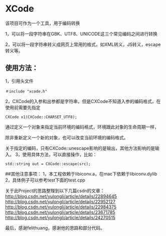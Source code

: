 # XCode

该项目可作为一个工具，用于编码转换

1，可以将一段字符串在GBK、UTF8、UNICODE这三个常见编码之间进行转换

2，可以将一段字符串转义成网页上常用的格式，如XML转义，JS转义，escape转义等。

## 使用方法：
1，引用头文件

	＃include "xcode.h"
2，CXCode的入参和出参都是字符串，但是CXCode不知道入参的编码格式，在使用前需要先指定

	CXCode x1(CXCode::CHARSET_UTF8);
   通过定义一个对象来指定当前环境的编码格式，环境跟此对象的生命周期一样，
   
   除非重新定义一个新的对象，也可以改变当前环境的编码格式。

   关于指定的编码，只有CXCode::unescape影响的是输出，其他方法影响的是输入。 
3，使用具体方法，可以直接操作，比如：

	std::string out = CXCode::escape(src);

##其他注意事项：
1，本工程依赖于libiconv.a，在mac下依赖于libiconv.dylib
2，具体例子可以参考test下面的test.cpp  	


关于此Project的思路整理到以下几篇csdn的文章：
<http://blog.csdn.net/yulongli/article/details/22894645>
<http://blog.csdn.net/yulongli/article/details/22952127>
<http://blog.csdn.net/yulongli/article/details/22984375>
<http://blog.csdn.net/yulongli/article/details/23671785>
<http://blog.csdn.net/yulongli/article/details/24270515>

最后，感谢felithuang，感谢他的思路和部分代码。